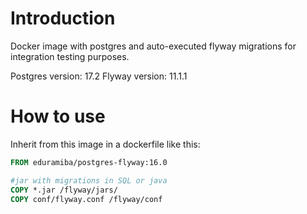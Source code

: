 # Introduction

Docker image with postgres and auto-executed flyway migrations for integration testing purposes.

Postgres version: 17.2
Flyway version: 11.1.1

# How to use

Inherit from this image in a dockerfile like this:

```Dockerfile
FROM eduramiba/postgres-flyway:16.0

#jar with migrations in SQL or java
COPY *.jar /flyway/jars/
COPY conf/flyway.conf /flyway/conf
```
